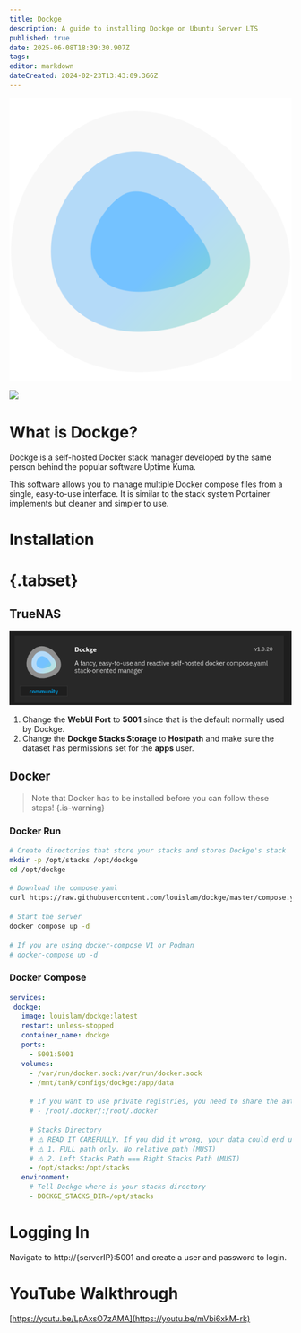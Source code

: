 ```yaml
---
title: Dockge
description: A guide to installing Dockge on Ubuntu Server LTS
published: true
date: 2025-06-08T18:39:30.907Z
tags: 
editor: markdown
dateCreated: 2024-02-23T13:43:09.366Z
---
```


![](/dockge.png)

![](https://wiki.hydrology.cc/dockgedash.png)

# What is Dockge?

Dockge is a self-hosted Docker stack manager developed by the same person behind the popular software Uptime Kuma.

This software allows you to manage multiple Docker compose files from a single, easy-to-use interface. It is similar to the stack system Portainer implements but cleaner and simpler to use.

# Installation
# {.tabset}
## TrueNAS

![](/screenshot_from_2024-11-08_11-34-31.png)

1. Change the **WebUI Port** to **5001** since that is the default normally used by Dockge.
1. Change the **Dockge Stacks Storage** to **Hostpath** and make sure the dataset has permissions set for the **apps** user. 

## Docker

> Note that Docker has to be installed before you can follow these steps!
{.is-warning}


### Docker Run

```bash
# Create directories that store your stacks and stores Dockge's stack
mkdir -p /opt/stacks /opt/dockge
cd /opt/dockge

# Download the compose.yaml
curl https://raw.githubusercontent.com/louislam/dockge/master/compose.yaml --output compose.yaml

# Start the server
docker compose up -d

# If you are using docker-compose V1 or Podman
# docker-compose up -d
```

### Docker Compose

```yaml
services:
 dockge:
   image: louislam/dockge:latest
   restart: unless-stopped
   container_name: dockge
   ports:
     - 5001:5001
   volumes:
     - /var/run/docker.sock:/var/run/docker.sock
     - /mnt/tank/configs/dockge:/app/data

     # If you want to use private registries, you need to share the auth file with Dockge:
     # - /root/.docker/:/root/.docker

     # Stacks Directory
     # ⚠️ READ IT CAREFULLY. If you did it wrong, your data could end up writing into a WRONG PATH.
     # ⚠️ 1. FULL path only. No relative path (MUST)
     # ⚠️ 2. Left Stacks Path === Right Stacks Path (MUST)
     - /opt/stacks:/opt/stacks
   environment:
     # Tell Dockge where is your stacks directory
     - DOCKGE_STACKS_DIR=/opt/stacks
```

# Logging In

Navigate to http://{serverIP}:5001 and create a user and password to login.

# YouTube Walkthrough

[https://youtu.be/LpAxsO7zAMA](https://youtu.be/mVbi6xkM-rk)